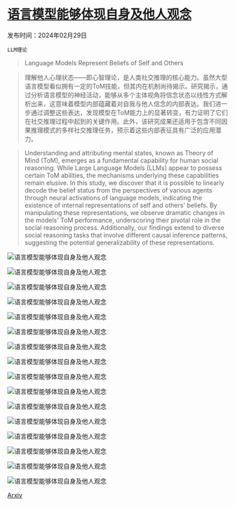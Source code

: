 # [语言模型能够体现自身及他人观念](https://arxiv.org/abs/2402.18496)

发布时间：2024年02月29日

`LLM理论`

> Language Models Represent Beliefs of Self and Others

> 理解他人心理状态——即心智理论，是人类社交推理的核心能力。虽然大型语言模型看似拥有一定的ToM技能，但其内在机制尚待揭示。研究揭示，通过分析语言模型的神经活动，能够从多个主体视角将信念状态以线性方式解析出来，这意味着模型内部蕴藏着对自我与他人信念的内部表达。我们进一步通过调整这些表达，发现模型在ToM能力上的显著转变，有力证明了它们在社交推理过程中起到的关键作用。此外，该研究成果还适用于包含不同因果推理模式的多样社交推理任务，预示着这些内部表征具有广泛的应用潜力。

> Understanding and attributing mental states, known as Theory of Mind (ToM), emerges as a fundamental capability for human social reasoning. While Large Language Models (LLMs) appear to possess certain ToM abilities, the mechanisms underlying these capabilities remain elusive. In this study, we discover that it is possible to linearly decode the belief status from the perspectives of various agents through neural activations of language models, indicating the existence of internal representations of self and others' beliefs. By manipulating these representations, we observe dramatic changes in the models' ToM performance, underscoring their pivotal role in the social reasoning process. Additionally, our findings extend to diverse social reasoning tasks that involve different causal inference patterns, suggesting the potential generalizability of these representations.

![语言模型能够体现自身及他人观念](../../../paper_images/2402.18496/x1.png)

![语言模型能够体现自身及他人观念](../../../paper_images/2402.18496/x2.png)

![语言模型能够体现自身及他人观念](../../../paper_images/2402.18496/x3.png)

![语言模型能够体现自身及他人观念](../../../paper_images/2402.18496/x4.png)

![语言模型能够体现自身及他人观念](../../../paper_images/2402.18496/x5.png)

![语言模型能够体现自身及他人观念](../../../paper_images/2402.18496/x6.png)

![语言模型能够体现自身及他人观念](../../../paper_images/2402.18496/x7.png)

![语言模型能够体现自身及他人观念](../../../paper_images/2402.18496/x8.png)

![语言模型能够体现自身及他人观念](../../../paper_images/2402.18496/x9.png)

![语言模型能够体现自身及他人观念](../../../paper_images/2402.18496/x10.png)

![语言模型能够体现自身及他人观念](../../../paper_images/2402.18496/x11.png)

![语言模型能够体现自身及他人观念](../../../paper_images/2402.18496/x12.png)

![语言模型能够体现自身及他人观念](../../../paper_images/2402.18496/x13.png)

![语言模型能够体现自身及他人观念](../../../paper_images/2402.18496/x15.png)

![语言模型能够体现自身及他人观念](../../../paper_images/2402.18496/x17.png)

![语言模型能够体现自身及他人观念](../../../paper_images/2402.18496/x19.png)

[Arxiv](https://arxiv.org/abs/2402.18496)